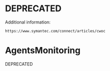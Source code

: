 # DEPRECATED

Additional information:

    https://www.symantec.com/connect/articles/cwoc

# AgentsMonitoring
DEPRECATED
